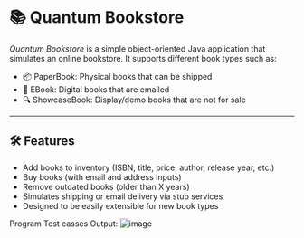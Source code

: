 # 📚 Quantum Bookstore

*Quantum Bookstore* is a simple object-oriented Java application that simulates an online bookstore. It supports different book types such as:

- 📦 PaperBook: Physical books that can be shipped
- 💾 EBook: Digital books that are emailed
- 🔍 ShowcaseBook: Display/demo books that are not for sale

---

## 🛠 Features

- Add books to inventory (ISBN, title, price, author, release year, etc.)
- Buy books (with email and address inputs)
- Remove outdated books (older than X years)
- Simulates shipping or email delivery via stub services
- Designed to be easily extensible for new book types

Program Test casses Output:
![image](https://github.com/user-attachments/assets/eb133994-57e0-4c33-9547-dcbfc9cfee72)
